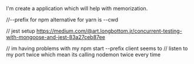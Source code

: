 I'm create a application which will help with memorization.




//--prefix for npm alternative for yarn is --cwd

// jest setup
https://medium.com/@art.longbottom.jr/concurrent-testing-with-mongoose-and-jest-83a27ceb87ee

// im having problems with my npm start --prefix client seems to
// listen to my port twice which mean its calling nodemon twice every time
